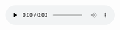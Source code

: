 

<audio id="audio" controls="" preload="none">
    <source id="mp3" src="https://github.com/hua7ya/hua7ya.github.io/blob/main/source/000001.wav?raw=true">
</audio>